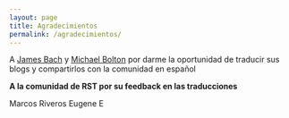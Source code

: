 ```yaml
---
layout: page
title: Agradecimientos
permalink: /agradecimientos/
---
```


A [James Bach](https://www.satisfice.com/) y [Michael Bolton](https://developsense.com/) por darme la oportunidad de traducir sus blogs y compartirlos con la comunidad en español

**A la comunidad de RST por su feedback en las traducciones**

Marcos Riveros
Eugene E